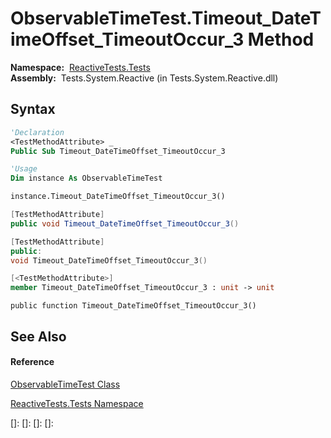# ObservableTimeTest.Timeout\_DateTimeOffset\_TimeoutOccur\_3 Method

**Namespace:**  [ReactiveTests.Tests](ReactiveTests.Tests\ReactiveTests.Tests.md)  
**Assembly:**  Tests.System.Reactive (in Tests.System.Reactive.dll)

## Syntax

```vb
'Declaration
<TestMethodAttribute> _
Public Sub Timeout_DateTimeOffset_TimeoutOccur_3
```

```vb
'Usage
Dim instance As ObservableTimeTest

instance.Timeout_DateTimeOffset_TimeoutOccur_3()
```

```csharp
[TestMethodAttribute]
public void Timeout_DateTimeOffset_TimeoutOccur_3()
```

```c++
[TestMethodAttribute]
public:
void Timeout_DateTimeOffset_TimeoutOccur_3()
```

```fsharp
[<TestMethodAttribute>]
member Timeout_DateTimeOffset_TimeoutOccur_3 : unit -> unit 
```

```jscript
public function Timeout_DateTimeOffset_TimeoutOccur_3()
```

## See Also

#### Reference

[ObservableTimeTest Class](ObservableTimeTest\ObservableTimeTest.md)

[ReactiveTests.Tests Namespace](ReactiveTests.Tests\ReactiveTests.Tests.md)

[]: 
[]: 
[]: 
[]: 